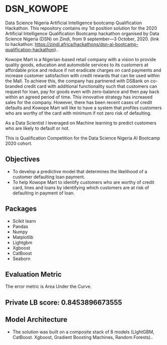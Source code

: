 # DSN_KOWOPE

Data Science Nigeria Artificial Intelligence bootcamp Qualification Hackathon.
This repository contains my 1st position solution for the 2020 Artificial Intelligence Qualification Bootcamp hackathon organised by Data Science Nigeria (DSN) on Zindi, from 9 september—3 October, 2020. (link to hackathon: https://zindi.africa/hackathons/dsn-ai-bootcamp-qualification-hackathon)..

Kowope Mart is a Nigerian-based retail company with a vision to provide quality goods, education and automobile services to its customers at affordable price and reduce if not eradicate charges on card payments and increase customer satisfaction with credit rewards that can be used within the Mall. To achieve this, the company has partnered with DSBank on co-branded credit card with additional functionality such that customers can request for loan, pay for goods even with zero-balance and then pay back within an agreed period of time. This innovative strategy has increased sales for the company. However, there has been recent cases of credit defaults and Kowope Mart will like to have a system that profiles customers who are worthy of the card with minimum if not zero risk of defaulting.

As a Data Scientist I leveraged on Machine learning to predict customers who are likely to default or not.

This is Qualification Competition for the Data Science Nigeria AI Bootcamp 2020 cohort.


## Objectives
- To develop a predictive model that determines the likelihood of a customer defaulting loan payment.
- To help Kowope Mart to identify customers who are worthy of credit card, lines and loans by identifying which customers are at risk of defaulting in payment of loan.

## Packages
- Scikit learn 
- Pandas 
- Numpy 
- Matplotlib 
- Lightgbm  
- Xgboost 
- CatBoost
-  Seaborn

## Evaluation Metric
The error metric is Area Under the Curve.

## Private LB score: 0.8453896673555

## Model Architecture
- The solution was built on a composite stack of 8 models (LIghtGBM, CatBoost. Xgboost, Gradient Boosting Machines, Random Forests)..


